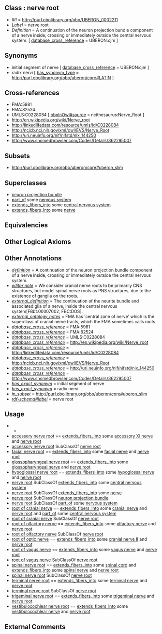 
## Class : nerve root

 * *IRI* = http://purl.obolibrary.org/obo/UBERON_0002211
 * *Label* = nerve root
 * *Definition* = A continuation of the neuron projection bundle component of a nerve inside, crossing or immediately outside the central nervous system. [ [database_cross_reference](../../ef/oboInOwl#hasDbXref.md) = UBERON:cjm ]

## Synonyms

 * initial segment of nerve [ [database_cross_reference](../../ef/oboInOwl#hasDbXref.md) = UBERON:cjm ]
 * radix nervi [ [has_synonym_type](../../pe/oboInOwl#hasSynonymType.md) = http://purl.obolibrary.org/obo/uberon/core#LATIN ]

## Cross-references

 * FMA:5981
 * FMA:82524
 * UMLS:C0228084 [ [oboInOwl#source](../../ce/oboInOwl#source.md) = ncithesaurus:Nerve_Root ]
 * http://en.wikipedia.org/wiki/Nerve_root
 * http://linkedlifedata.com/resource/umls/id/C0228084
 * http://ncicb.nci.nih.gov/xml/owl/EVS/Nerve_Root
 * http://uri.neuinfo.org/nif/nifstd/nlx_144250
 * http://www.snomedbrowser.com/Codes/Details/362295007

## Subsets

 * http://purl.obolibrary.org/obo/uberon/core#uberon_slim

## Superclasses

 * [neuron projection bundle](../../UBERON/22/UBERON_0000122.md)
 * [part_of](../../BFO/50/BFO_0000050.md) some [nervous system](../../UBERON/16/UBERON_0001016.md)
 * [extends_fibers_into](../../core#extends/to/core#extends_fibers_into.md) some [central nervous system](../../UBERON/17/UBERON_0001017.md)
 * [extends_fibers_into](../../core#extends/to/core#extends_fibers_into.md) some [nerve](../../UBERON/21/UBERON_0001021.md)

## Equivalencies


## Other Logical Axioms


## Other Annotations

 * *[definition](../../IAO/15/IAO_0000115.md)* = A continuation of the neuron projection bundle component of a nerve inside, crossing or immediately outside the central nervous system.
 * *[editor note](../../IAO/16/IAO_0000116.md)* = We consider cranial nerve roots to be primarily CNS structures, but model spinal nerve roots as PNS structures, due to the existence of ganglia on the roots.
 * *[external_definition](../../UBPROP/01/UBPROP_0000001.md)* = The continuation of the neurite bundle and associated glia of a nerve, inside the central nervous system[FBbt:00007602, FBC:DOS].
 * *[external_ontology_notes](../../UBPROP/12/UBPROP_0000012.md)* = FMA has 'central zone of nerve' which is the superclass of cranial nerve tracts, which the FMA sometimes calls roots
 * *[database_cross_reference](../../ef/oboInOwl#hasDbXref.md)* = FMA:5981
 * *[database_cross_reference](../../ef/oboInOwl#hasDbXref.md)* = FMA:82524
 * *[database_cross_reference](../../ef/oboInOwl#hasDbXref.md)* = UMLS:C0228084
 * *[database_cross_reference](../../ef/oboInOwl#hasDbXref.md)* = http://en.wikipedia.org/wiki/Nerve_root
 * *[database_cross_reference](../../ef/oboInOwl#hasDbXref.md)* = http://linkedlifedata.com/resource/umls/id/C0228084
 * *[database_cross_reference](../../ef/oboInOwl#hasDbXref.md)* = http://ncicb.nci.nih.gov/xml/owl/EVS/Nerve_Root
 * *[database_cross_reference](../../ef/oboInOwl#hasDbXref.md)* = http://uri.neuinfo.org/nif/nifstd/nlx_144250
 * *[database_cross_reference](../../ef/oboInOwl#hasDbXref.md)* = http://www.snomedbrowser.com/Codes/Details/362295007
 * *[has_exact_synonym](../../ym/oboInOwl#hasExactSynonym.md)* = initial segment of nerve
 * *[has_exact_synonym](../../ym/oboInOwl#hasExactSynonym.md)* = radix nervi
 * *[in_subset](../../et/oboInOwl#inSubset.md)* = http://purl.obolibrary.org/obo/uberon/core#uberon_slim
 * *[rdf-schema#label](../../el/rdf-schema#label.md)* = nerve root

## Usage

 * -
 * [accessory nerve root](../../UBERON/15/UBERON_0014615.md) == [extends_fibers_into](../../core#extends/to/core#extends_fibers_into.md) some [accessory XI nerve](../../UBERON/19/UBERON_0002019.md) and [nerve root](../../UBERON/11/UBERON_0002211.md)
 * [accessory nerve root](../../UBERON/15/UBERON_0014615.md) SubClassOf [nerve root](../../UBERON/11/UBERON_0002211.md)
 * [facial nerve root](../../UBERON/74/UBERON_0004674.md) == [extends_fibers_into](../../core#extends/to/core#extends_fibers_into.md) some [facial nerve](../../UBERON/47/UBERON_0001647.md) and [nerve root](../../UBERON/11/UBERON_0002211.md)
 * [glossopharyngeal nerve root](../../UBERON/10/UBERON_0019310.md) == [extends_fibers_into](../../core#extends/to/core#extends_fibers_into.md) some [glossopharyngeal nerve](../../UBERON/49/UBERON_0001649.md) and [nerve root](../../UBERON/11/UBERON_0002211.md)
 * [hypoglossal nerve root](../../UBERON/75/UBERON_0004675.md) == [extends_fibers_into](../../core#extends/to/core#extends_fibers_into.md) some [hypoglossal nerve](../../UBERON/50/UBERON_0001650.md) and [nerve root](../../UBERON/11/UBERON_0002211.md)
 * [nerve root](../../UBERON/11/UBERON_0002211.md) SubClassOf [extends_fibers_into](../../core#extends/to/core#extends_fibers_into.md) some [central nervous system](../../UBERON/17/UBERON_0001017.md)
 * [nerve root](../../UBERON/11/UBERON_0002211.md) SubClassOf [extends_fibers_into](../../core#extends/to/core#extends_fibers_into.md) some [nerve](../../UBERON/21/UBERON_0001021.md)
 * [nerve root](../../UBERON/11/UBERON_0002211.md) SubClassOf [neuron projection bundle](../../UBERON/22/UBERON_0000122.md)
 * [nerve root](../../UBERON/11/UBERON_0002211.md) SubClassOf [part_of](../../BFO/50/BFO_0000050.md) some [nervous system](../../UBERON/16/UBERON_0001016.md)
 * [root of cranial nerve](../../UBERON/43/UBERON_0006843.md) == [extends_fibers_into](../../core#extends/to/core#extends_fibers_into.md) some [cranial nerve](../../UBERON/85/UBERON_0001785.md) and [nerve root](../../UBERON/11/UBERON_0002211.md) and [part_of](../../BFO/50/BFO_0000050.md) some [central nervous system](../../UBERON/17/UBERON_0001017.md)
 * [root of cranial nerve](../../UBERON/43/UBERON_0006843.md) SubClassOf [nerve root](../../UBERON/11/UBERON_0002211.md)
 * [root of olfactory nerve](../../UBERON/11/UBERON_0019311.md) == [extends_fibers_into](../../core#extends/to/core#extends_fibers_into.md) some [olfactory nerve](../../UBERON/79/UBERON_0001579.md) and [nerve root](../../UBERON/11/UBERON_0002211.md)
 * [root of olfactory nerve](../../UBERON/11/UBERON_0019311.md) SubClassOf [nerve root](../../UBERON/11/UBERON_0002211.md)
 * [root of optic nerve](../../UBERON/06/UBERON_0009906.md) == [extends_fibers_into](../../core#extends/to/core#extends_fibers_into.md) some [cranial nerve II](../../UBERON/41/UBERON_0000941.md) and [nerve root](../../UBERON/11/UBERON_0002211.md)
 * [root of vagus nerve](../../UBERON/13/UBERON_0011213.md) == [extends_fibers_into](../../core#extends/to/core#extends_fibers_into.md) some [vagus nerve](../../UBERON/59/UBERON_0001759.md) and [nerve root](../../UBERON/11/UBERON_0002211.md)
 * [root of vagus nerve](../../UBERON/13/UBERON_0011213.md) SubClassOf [nerve root](../../UBERON/11/UBERON_0002211.md)
 * [spinal nerve root](../../UBERON/23/UBERON_0009623.md) == [extends_fibers_into](../../core#extends/to/core#extends_fibers_into.md) some [spinal cord](../../UBERON/40/UBERON_0002240.md) and [extends_fibers_into](../../core#extends/to/core#extends_fibers_into.md) some [spinal nerve](../../UBERON/80/UBERON_0001780.md) and [nerve root](../../UBERON/11/UBERON_0002211.md)
 * [spinal nerve root](../../UBERON/23/UBERON_0009623.md) SubClassOf [nerve root](../../UBERON/11/UBERON_0002211.md)
 * [terminal nerve root](../../UBERON/41/UBERON_0014641.md) == [extends_fibers_into](../../core#extends/to/core#extends_fibers_into.md) some [terminal nerve](../../UBERON/24/UBERON_0002924.md) and [nerve root](../../UBERON/11/UBERON_0002211.md)
 * [terminal nerve root](../../UBERON/41/UBERON_0014641.md) SubClassOf [nerve root](../../UBERON/11/UBERON_0002211.md)
 * [trigeminal nerve root](../../UBERON/73/UBERON_0004673.md) == [extends_fibers_into](../../core#extends/to/core#extends_fibers_into.md) some [trigeminal nerve](../../UBERON/45/UBERON_0001645.md) and [nerve root](../../UBERON/11/UBERON_0002211.md)
 * [vestibulocochlear nerve root](../../UBERON/31/UBERON_0002731.md) == [extends_fibers_into](../../core#extends/to/core#extends_fibers_into.md) some [vestibulocochlear nerve](../../UBERON/48/UBERON_0001648.md) and [nerve root](../../UBERON/11/UBERON_0002211.md)

## External Comments

